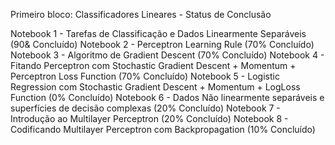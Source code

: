
Primeiro bloco: Classificadores Lineares - Status de Conclusão

Notebook 1 - Tarefas de Classificação e Dados Linearmente Separáveis (90& Concluído) 
Notebook 2 - Perceptron Learning Rule (70% Concluído)
Notebook 3 - Algoritmo de Gradient Descent (70% Concluído)
Notebook 4 - Fitando Perceptron com Stochastic Gradient Descent + Momentum + Perceptron Loss Function (70% Concluído)
Notebook 5 - Logistic Regression com  Stochastic Gradient Descent + Momentum + LogLoss Function (0% Concluído)
Notebook 6 - Dados Não linearmente separáveis e superfícies de decisão complexas (20% Concluído)
Notebook 7 - Introdução ao Multilayer Perceptron (20% Concluído)
Notebook 8 - Codificando Multilayer Perceptron com Backpropagation (10% Concluído)
